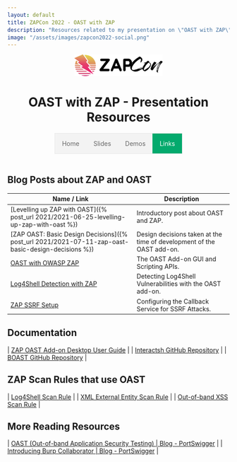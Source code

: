 ```yaml
---
layout: default
title: ZAPCon 2022 - OAST with ZAP
description: "Resources related to my presentation on \"OAST with ZAP\" at ZAPCon 2022."
image: "/assets/images/zapcon2022-social.png"
---
```


<style>
  ul {
    list-style-type: none;
    display: table;
    margin: 0 auto;
    padding: 0;
    overflow: hidden;
    border: 1px solid #e7e7e7;
    background-color: #f3f3f3;
  }

  li {
    float: left;    
  }

  li a {
    display: block;
    color: #666;
    text-align: center;
    padding: 14px 16px;
    text-decoration: none;
  }

  li a:hover:not(.active) {
    background-color: #ddd;
  }

  li a.active {
    color: white;
    background-color: #04AA6D;
  }
</style>

<center>
    <img src="/assets/images/zapcon2022-logo.svg" width="200vw">
    <h1>OAST with ZAP - Presentation Resources</h1>
</center>

<ul>
  <li><a href="/zapcon2022/">Home</a></li>
  <li><a href="/zapcon2022/slides/">Slides</a></li>
  <li><a href="/zapcon2022/demos">Demos</a></li>
  <li><a class="active" href="/zapcon2022/links">Links</a></li>
</ul>

<br>

## Blog Posts about ZAP and OAST

| Name / Link | Description |
| --- | --- |
| [Levelling up ZAP with OAST]({% post_url 2021/2021-06-25-levelling-up-zap-with-oast %}) | Introductory post about OAST and ZAP. |
| [ZAP OAST: Basic Design Decisions]({% post_url 2021/2021-07-11-zap-oast-basic-design-decisions %}) | Design decisions taken at the time of development of the OAST add-on. |
| [OAST with OWASP ZAP](https://www.zaproxy.org/blog/2021-08-23-oast-with-owasp-zap/) | The OAST Add-on GUI and Scripting APIs. |
| [Log4Shell Detection with ZAP](https://www.zaproxy.org/blog/2021-12-14-log4shell-detection-with-zap/) | Detecting Log4Shell Vulnerabilities with the OAST add-on. |
| [ZAP SSRF Setup](https://www.zaproxy.org/blog/2020-03-09-zap-ssrf-setup/) | Configuring the Callback Service for SSRF Attacks. |

## Documentation

| [ZAP OAST Add-on Desktop User Guide](https://www.zaproxy.org/docs/desktop/addons/oast-support/) |
| [Interactsh GitHub Repository](https://github.com/projectdiscovery/interactsh) |
| [BOAST GitHub Repository](https://github.com/marcoagner/boast) |

## ZAP Scan Rules that use OAST

| [Log4Shell Scan Rule](https://github.com/zaproxy/zap-extensions/blob/main/addOns/ascanrulesAlpha/src/main/java/org/zaproxy/zap/extension/ascanrulesAlpha/Log4ShellScanRule.java) |
| [XML External Entity Scan Rule](https://github.com/zaproxy/zap-extensions/blob/main/addOns/ascanrulesBeta/src/main/java/org/zaproxy/zap/extension/ascanrulesBeta/XxeScanRule.java) |
| [Out-of-band XSS Scan Rule](https://github.com/zaproxy/zap-extensions/blob/main/addOns/ascanrulesAlpha/src/main/java/org/zaproxy/zap/extension/ascanrulesAlpha/OutOfBandXssScanRule.java) |

## More Reading Resources

| [OAST (Out-of-band Application Security Testing) \| Blog - PortSwigger](https://portswigger.net/blog/oast-out-of-band-application-security-testing) |
| [Introducing Burp Collaborator \| Blog - PortSwigger](https://portswigger.net/blog/introducing-burp-collaborator) |
